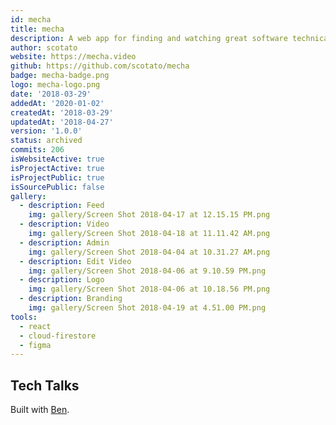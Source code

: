 ```yaml
---
id: mecha
title: mecha
description: A web app for finding and watching great software technical talks.
author: scotato
website: https://mecha.video
github: https://github.com/scotato/mecha
badge: mecha-badge.png
logo: mecha-logo.png
date: '2018-03-29'
addedAt: '2020-01-02'
createdAt: '2018-03-29'
updatedAt: '2018-04-27'
version: '1.0.0'
status: archived
commits: 206
isWebsiteActive: true
isProjectActive: true
isProjectPublic: true
isSourcePublic: false
gallery:
  - description: Feed
    img: gallery/Screen Shot 2018-04-17 at 12.15.15 PM.png
  - description: Video
    img: gallery/Screen Shot 2018-04-18 at 11.11.42 AM.png
  - description: Admin
    img: gallery/Screen Shot 2018-04-04 at 10.31.27 AM.png
  - description: Edit Video
    img: gallery/Screen Shot 2018-04-06 at 9.10.59 PM.png
  - description: Logo
    img: gallery/Screen Shot 2018-04-06 at 10.18.56 PM.png
  - description: Branding
    img: gallery/Screen Shot 2018-04-19 at 4.51.00 PM.png
tools: 
  - react
  - cloud-firestore
  - figma
---
```


## Tech Talks
Built with [Ben](https://twitter.com/btbright).
